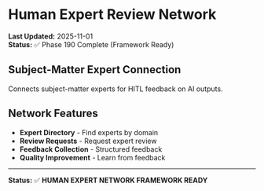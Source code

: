 # Human Expert Review Network

**Last Updated:** 2025-11-01  
**Status:** ✅ Phase 190 Complete (Framework Ready)

## Subject-Matter Expert Connection

Connects subject-matter experts for HITL feedback on AI outputs.

## Network Features

- **Expert Directory** - Find experts by domain
- **Review Requests** - Request expert review
- **Feedback Collection** - Structured feedback
- **Quality Improvement** - Learn from feedback

---

**Status:** ✅ **HUMAN EXPERT NETWORK FRAMEWORK READY**
